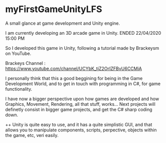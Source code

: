 # myFirstGameUnityLFS
 A small glance at game development and Unity engine.

I am currently developing an 3D arcade game in Unity. ENDED 22/04/2020 15:00 PM

So I developed this game in Unity, following a tutorial made by Brackeysm on YouTube.

Brackeys Channel : https://www.youtube.com/channel/UCYbK_tjZ2OrIZFBvU6CCMiA

I personally think that this a good beggining for being in the Game Development World, and to get in touch with programming in C#, for game functionality.

I have now a bigger perspective upon how games are developed and how Graphics, Movement, Rendering, all that stuff, works... Next projects will definetly consist in bigger game projects, and get the C# sharp coding down.

++ Unity is quite easy to use, and it has a quite simplistic GUI, and that allows you to manipulate components, scripts, perpective, objects within the game, etc, veri easily.
